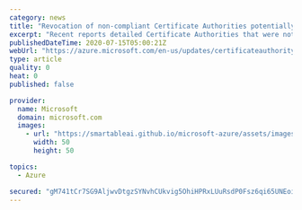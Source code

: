 ```yaml
---
category: news
title: "Revocation of non-compliant Certificate Authorities potentially impacting customer’s Azure service(s).  "
excerpt: "Recent reports detailed Certificate Authorities that were not compliant with industry standards for trusted CAs. As per industry requirements, non-compliant CAs are being revoked requiring customers certificates to be re-issued."
publishedDateTime: 2020-07-15T05:00:21Z
webUrl: "https://azure.microsoft.com/en-us/updates/certificateauthorityrevocation/"
type: article
quality: 0
heat: 0
published: false

provider:
  name: Microsoft
  domain: microsoft.com
  images:
    - url: "https://smartableai.github.io/microsoft-azure/assets/images/organizations/microsoft.com-50x50.jpg"
      width: 50
      height: 50

topics:
  - Azure

secured: "gM741tCr7SG9AljwvDtgzSYNvhCUkvig5OhiHPRxLUuRsdP0Fsz6qi65UNEoilAvyRvyKRVF4tqrga34DCpnn+1vfyLXaB5jPJ8adghv/6h7q+JJELAwsHpMY2haXIFeX8W/ST2vrV8y/Q7931c6wsz0CUjsuBDuS9pC2QWTAUdcSqyJyYfH9Pmv51je4Q3X7wyyLv3ANCkbCOrvk3l0XynFlxBCZooj8Um0T4yLHBcM0LokTykYmEF+FX/5ry/acLJnYbb4B+sfR5Orwn/07TQ4Et+rWu4UoNVxU3OBh63mqXlQEWCiyxpEbTvex2nAbrooBXxV7r2Z4gKakg7X7w==;7lCpZA43UNpqe5DLjAHiJA=="
---
```


